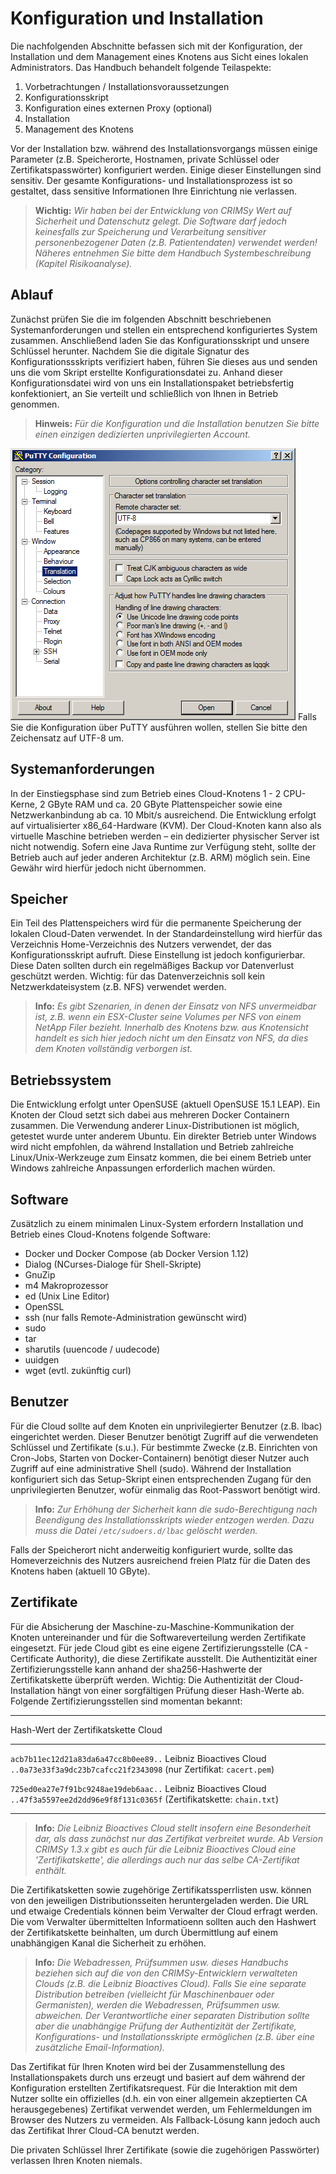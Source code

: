 # Konfiguration und Installation
Die nachfolgenden Abschnitte befassen sich mit der Konfiguration, der Installation und dem Management eines Knotens aus Sicht eines lokalen Administrators. Das Handbuch behandelt folgende Teilaspekte:

1. Vorbetrachtungen / Installationsvoraussetzungen
2. Konfigurationsskript
3. Konfiguration eines externen Proxy (optional)
4. Installation
5. Management des Knotens

Vor der Installation bzw. während des Installationsvorgangs müssen einige Parameter (z.B. Speicherorte, Hostnamen, private Schlüssel oder Zertifikatspasswörter) konfiguriert werden. Einige dieser Einstellungen sind sensitiv. Der gesamte Konfigurations- und Installationsprozess ist so gestaltet, dass sensitive Informationen Ihre Einrichtung nie verlassen.

> **Wichtig:** _Wir haben bei der Entwicklung von CRIMSy Wert auf Sicherheit und Datenschutz gelegt. Die Software darf jedoch keinesfalls zur Speicherung und Verarbeitung sensitiver personenbezogener Daten (z.B. Patientendaten) verwendet werden! Näheres entnehmen Sie bitte dem Handbuch Systembeschreibung (Kapitel Risikoanalyse)._

## Ablauf
Zunächst prüfen Sie die im folgenden Abschnitt beschriebenen Systemanforderungen und stellen ein entsprechend konfiguriertes System zusammen. Anschließend laden Sie das Konfigurationsskript und unsere Schlüssel herunter. Nachdem Sie die digitale Signatur des Konfigurationssskripts verifiziert haben, führen Sie dieses aus und senden uns die vom Skript erstellte Konfigurationsdatei zu. Anhand dieser Konfigurationsdatei wird von uns ein Installationspaket betriebsfertig konfektioniert, an Sie verteilt und schließlich von Ihnen in Betrieb genommen.

> **Hinweis:** _Für die Konfiguration und die Installation benutzen Sie bitte einen einzigen dedizierten unprivilegierten Account._

![PuTTY Terminal Konfiguration](img/putty_terminal.png "PuTTY Terminal Konfiguration")
Falls Sie die Konfiguration über PuTTY ausführen wollen, stellen Sie bitte den Zeichensatz auf UTF-8 um.

## Systemanforderungen
In der Einstiegsphase sind zum Betrieb eines Cloud-Knotens 1 - 2 CPU-Kerne, 2 GByte RAM und ca. 20 GByte Plattenspeicher sowie eine Netzwerkanbindung ab ca. 10 Mbit/s ausreichend. Die Entwicklung erfolgt auf virtualisierter x86\_64-Hardware (KVM). Der Cloud-Knoten kann also als virtuelle Maschine betrieben werden – ein dedizierter physischer Server ist nicht notwendig. Sofern eine Java Runtime zur Verfügung steht, sollte der Betrieb auch auf jeder anderen Architektur (z.B. ARM) möglich sein. Eine Gewähr wird hierfür jedoch nicht übernommen.

## Speicher
Ein Teil des Plattenspeichers wird für die permanente Speicherung der lokalen Cloud-Daten verwendet. In der Standardeinstellung wird hierfür das Verzeichnis Home-Verzeichnis des Nutzers verwendet, der das Konfigurationsskript aufruft. Diese Einstellung ist jedoch konfigurierbar. Diese Daten sollten durch ein regelmäßiges Backup vor Datenverlust geschützt werden. Wichtig: für das Datenverzeichnis soll kein Netzwerkdateisystem (z.B. NFS) verwendet werden.

> **Info:** _Es gibt Szenarien, in denen der Einsatz von NFS unvermeidbar ist, z.B. wenn ein ESX-Cluster seine Volumes per NFS von einem NetApp Filer bezieht. Innerhalb des Knotens bzw. aus Knotensicht handelt es sich hier jedoch nicht um den Einsatz von NFS, da dies dem Knoten vollständig verborgen ist._

## Betriebssystem
Die Entwicklung erfolgt unter OpenSUSE (aktuell OpenSUSE 15.1 LEAP). Ein Knoten der Cloud setzt sich dabei aus mehreren Docker Containern zusammen. Die Verwendung anderer Linux-Distributionen ist möglich, getestet wurde unter anderem Ubuntu. Ein direkter Betrieb unter Windows wird nicht empfohlen, da während Installation und Betrieb zahlreiche Linux/Unix-Werkzeuge zum Einsatz kommen, die bei einem Betrieb unter Windows zahlreiche Anpassungen erforderlich machen würden.

## Software
Zusätzlich zu einem minimalen Linux-System erfordern Installation und Betrieb eines Cloud-Knotens folgende Software:

*   Docker und Docker Compose (ab Docker Version 1.12)
*   Dialog (NCurses-Dialoge für Shell-Skripte)
*   GnuZip
*   m4 Makroprozessor
*   ed (Unix Line Editor)
*   OpenSSL
*   ssh (nur falls Remote-Administration gewünscht wird)
*   sudo
*   tar
*   sharutils (uuencode / uudecode)
*   uuidgen
*   wget (evtl. zukünftig curl)

## Benutzer
Für die Cloud sollte auf dem Knoten ein unprivilegierter Benutzer (z.B. lbac) eingerichtet werden. Dieser Benutzer benötigt Zugriff auf die verwendeten Schlüssel und Zertifikate (s.u.). Für bestimmte Zwecke (z.B. Einrichten von Cron-Jobs, Starten von Docker-Containern) benötigt dieser Nutzer auch Zugriff auf eine administrative Shell (sudo). Während der Installation konfiguriert sich das Setup-Skript einen entsprechenden Zugang für den unprivilegierten Benutzer, wofür einmalig das Root-Passwort benötigt wird.

> **Info:** _Zur Erhöhung der Sicherheit kann die sudo-Berechtigung nach Beendigung des Installationsskripts wieder entzogen werden. Dazu muss die Datei `/etc/sudoers.d/lbac` gelöscht werden._

Falls der Speicherort nicht anderweitig konfiguriert wurde, sollte das Homeverzeichnis des Nutzers ausreichend freien Platz für die Daten des Knotens haben (aktuell 10 GByte).

## Zertifikate
Für die Absicherung der Maschine-zu-Maschine-Kommunikation der Knoten untereinander und für die Softwareverteilung werden Zertifikate eingesetzt. Für jede Cloud gibt es eine eigene Zertifizierungsstelle (CA - Certificate Authority), die diese Zertifikate ausstellt. Die Authentizität einer Zertifizierungsstelle kann anhand der sha256-Hashwerte der Zertifikatskette überprüft werden. Wichtig: Die Authentizität der Cloud-Installation hängt von einer sorgfältigen Prüfung dieser Hash-Werte ab. Folgende Zertifizierungsstellen sind momentan bekannt: 

------------------------------------- ---------------------------------
 Hash-Wert der Zertifikatskette        Cloud
------------------------------------- ---------------------------------
`acb7b11ec12d21a83da6a47cc8b0ee89..`  Leibniz Bioactives Cloud
`..0a73e33f3a9dc23b7cafcc21f2343098`  (nur Zertifikat: `cacert.pem`)

`725ed0ea27e7f91bc9248ae19deb6aac..`  Leibniz Bioactives Cloud
`..47f3a5597ee2d2dd96e9f8f131c0365f`  (Zertifikatskette: `chain.txt`)

------------------------------------- ---------------------------------

> **Info:** _Die Leibniz Bioactives Cloud stellt insofern eine Besonderheit dar, als dass zunächst nur das Zertifikat verbreitet wurde. Ab Version CRIMSy 1.3.x gibt es auch für die Leibniz Bioactives Cloud eine 'Zertifikatskette', die allerdings auch nur das selbe CA-Zertifikat enthält._

Die Zertifikatsketten sowie zugehörige Zertifikatssperrlisten usw. können von den jeweiligen Distributionsseiten heruntergeladen werden. Die URL und etwaige Credentials können beim Verwalter der Cloud erfragt werden. Die vom Verwalter übermittelten Informatioenn sollten auch den Hashwert der Zertifikatskette beinhalten, um durch Übermittlung auf einem unabhängigen Kanal die Sicherheit zu erhöhen.

> **Info:** _Die Webadressen, Prüfsummen usw. dieses Handbuchs beziehen sich auf die von den CRIMSy-Entwicklern verwalteten Clouds (z.B. die Leibniz Bioactives Cloud). Falls Sie eine separate Distribution betreiben (vielleicht für Maschinenbauer oder Germanisten), werden die Webadressen, Prüfsummen usw. abweichen. Der Verantwortliche einer separaten Distribution sollte aber die unabhängige Prüfung der Authentizität der Zertifikate, Konfigurations- und Installationsskripte ermöglichen (z.B. über eine zusätzliche Email-Information)._

Das Zertifikat für Ihren Knoten wird bei der Zusammenstellung des Installationspakets durch uns erzeugt und basiert auf dem während der Konfiguration erstellten Zertifikatsrequest. Für die Interaktion mit dem Nutzer sollte ein offizielles (d.h. ein von einer allgemein akzeptierten CA herausgegebenes) Zertifikat verwendet werden, um Fehlermeldungen im Browser des Nutzers zu vermeiden. Als Fallback-Lösung kann jedoch auch das Zertifikat Ihrer Cloud-CA benutzt werden.

Die privaten Schlüssel Ihrer Zertifikate (sowie die zugehörigen Passwörter) verlassen Ihren Knoten niemals.

